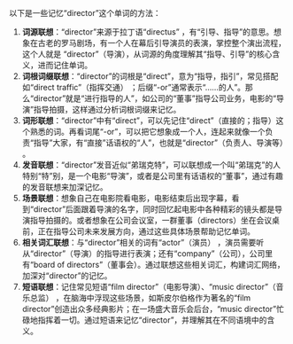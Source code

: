 以下是一些记忆“director”这个单词的方法：
1. **词源联想**：“director”来源于拉丁语“directus” ，有“引导、指导”的意思。想象在古老的罗马剧场，有一个人在幕后引导演员的表演，掌控整个演出流程，这个人就是 “director”（导演），从词源的角度理解其“指导、引导”的核心含义，进而记住单词。
2. **词根词缀联想**：“director”的词根是“direct”，意为“指导，指引”，常见搭配如“direct traffic”（指挥交通） ；后缀“-or”通常表示“……的人”。那么“director”就是“进行指导的人”，如公司的“董事”指导公司业务，电影的“导演”指导拍摄，这样通过分析词根词缀来记忆。
3. **词形联想**：“director”中有“direct”，可以先记住“direct”（直接的；指导）这个熟悉的词。再看词尾“-or”，可以把它想象成一个人，连起来就像一个负责“指导”大家，有“直接”话语权的“人”，也就是“director”（负责人、导演等） 。
4. **发音联想**：“director”发音近似“弟瑞克特”，可以联想成一个叫“弟瑞克”的人特别“特”别，是一个电影“导演”，或者是公司里有话语权的“董事”，通过有趣的发音联想来加深记忆。
5. **场景联想**：想象自己在电影院看电影，电影结束后出现字幕，看到“director”后面跟着导演的名字，同时回忆起电影中各种精彩的镜头都是导演指导拍摄的。或者想象在公司会议室，一群董事（directors）坐在会议桌前，正在指导公司未来发展方向，通过这些具体场景帮助记忆单词。
6. **相关词汇联想**：与“director”相关的词有“actor”（演员） ，演员需要听从“director”（导演）的指导进行表演；还有“company”（公司），公司里有“board of directors”（董事会）。通过联想这些相关词汇，构建词汇网络，加深对“director”的记忆。
7. **短语联想**：记住常见短语“film director”（电影导演）、“music director”（音乐总监） ，在脑海中浮现这些场景，如斯皮尔伯格作为著名的“film director”创造出众多经典影片；在一场盛大音乐会后台，“music director”忙碌地指挥着一切。通过短语来记忆“director”，并理解其在不同语境中的含义。 